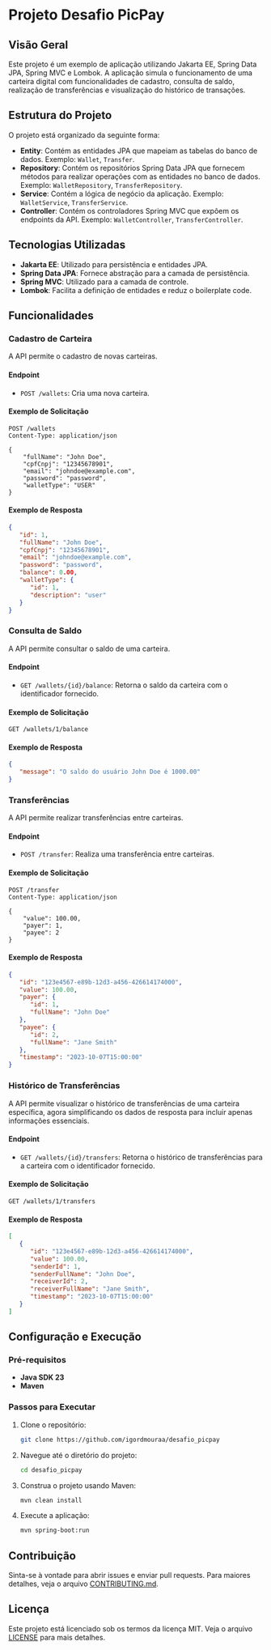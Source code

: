 # Projeto Desafio PicPay

## Visão Geral

Este projeto é um exemplo de aplicação utilizando Jakarta EE, Spring Data JPA, Spring MVC e Lombok. A aplicação simula o funcionamento de uma carteira digital com funcionalidades de cadastro, consulta de saldo, realização de transferências e visualização do histórico de transações.

## Estrutura do Projeto

O projeto está organizado da seguinte forma:

- **Entity**: Contém as entidades JPA que mapeiam as tabelas do banco de dados. Exemplo: `Wallet`, `Transfer`.
- **Repository**: Contém os repositórios Spring Data JPA que fornecem métodos para realizar operações com as entidades no banco de dados. Exemplo: `WalletRepository`, `TransferRepository`.
- **Service**: Contém a lógica de negócio da aplicação. Exemplo: `WalletService`, `TransferService`.
- **Controller**: Contém os controladores Spring MVC que expõem os endpoints da API. Exemplo: `WalletController`, `TransferController`.

## Tecnologias Utilizadas

- **Jakarta EE**: Utilizado para persistência e entidades JPA.
- **Spring Data JPA**: Fornece abstração para a camada de persistência.
- **Spring MVC**: Utilizado para a camada de controle.
- **Lombok**: Facilita a definição de entidades e reduz o boilerplate code.

## Funcionalidades

### Cadastro de Carteira

A API permite o cadastro de novas carteiras.

#### Endpoint

- `POST /wallets`: Cria uma nova carteira.

#### Exemplo de Solicitação

```http
POST /wallets
Content-Type: application/json

{
    "fullName": "John Doe",
    "cpfCnpj": "12345678901",
    "email": "johndoe@example.com",
    "password": "password",
    "walletType": "USER"
}
```

#### Exemplo de Resposta

```json
{
   "id": 1,
   "fullName": "John Doe",
   "cpfCnpj": "12345678901",
   "email": "johndoe@example.com",
   "password": "password",
   "balance": 0.00,
   "walletType": {
      "id": 1,
      "description": "user"
   }
}
```

### Consulta de Saldo

A API permite consultar o saldo de uma carteira.

#### Endpoint

- `GET /wallets/{id}/balance`: Retorna o saldo da carteira com o identificador fornecido.

#### Exemplo de Solicitação

```http
GET /wallets/1/balance
```

#### Exemplo de Resposta

```json
{
   "message": "O saldo do usuário John Doe é 1000.00"
}
```

### Transferências

A API permite realizar transferências entre carteiras.

#### Endpoint

- `POST /transfer`: Realiza uma transferência entre carteiras.

#### Exemplo de Solicitação

```http
POST /transfer
Content-Type: application/json

{
    "value": 100.00,
    "payer": 1,
    "payee": 2
}
```

#### Exemplo de Resposta

```json
{
   "id": "123e4567-e89b-12d3-a456-426614174000",
   "value": 100.00,
   "payer": {
      "id": 1,
      "fullName": "John Doe"
   },
   "payee": {
      "id": 2,
      "fullName": "Jane Smith"
   },
   "timestamp": "2023-10-07T15:00:00"
}
```

### Histórico de Transferências

A API permite visualizar o histórico de transferências de uma carteira específica, agora simplificando os dados de resposta para incluir apenas informações essenciais.

#### Endpoint

- `GET /wallets/{id}/transfers`: Retorna o histórico de transferências para a carteira com o identificador fornecido.

#### Exemplo de Solicitação

```http
GET /wallets/1/transfers
```

#### Exemplo de Resposta

```json
[
   {
      "id": "123e4567-e89b-12d3-a456-426614174000",
      "value": 100.00,
      "senderId": 1,
      "senderFullName": "John Doe",
      "receiverId": 2,
      "receiverFullName": "Jane Smith",
      "timestamp": "2023-10-07T15:00:00"
   }
]
```

## Configuração e Execução

### Pré-requisitos

- **Java SDK 23**
- **Maven**

### Passos para Executar

1. Clone o repositório:
   ```bash
   git clone https://github.com/igordmouraa/desafio_picpay
   ```
2. Navegue até o diretório do projeto:
   ```bash
   cd desafio_picpay
   ```
3. Construa o projeto usando Maven:
   ```bash
   mvn clean install
   ```
4. Execute a aplicação:
   ```bash
   mvn spring-boot:run
   ```

## Contribuição

Sinta-se à vontade para abrir issues e enviar pull requests. Para maiores detalhes, veja o arquivo [CONTRIBUTING.md](./CONTRIBUTING.md).

## Licença

Este projeto está licenciado sob os termos da licença MIT. Veja o arquivo [LICENSE](./LICENSE) para mais detalhes.